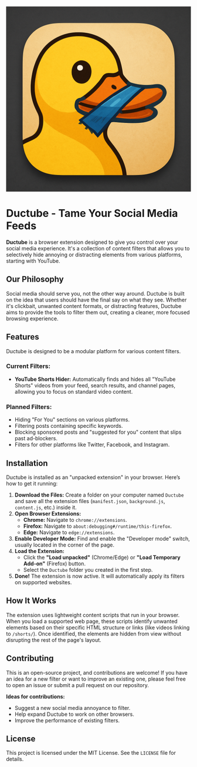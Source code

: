 ![Yellow Duck with Blue Ducktape on Beak](YoutubeADD/icon.png)

# Ductube - Tame Your Social Media Feeds

**Ductube** is a browser extension designed to give you control over your social media experience. It's a collection of content filters that allows you to selectively hide annoying or distracting elements from various platforms, starting with YouTube.

## Our Philosophy

Social media should serve you, not the other way around. Ductube is built on the idea that users should have the final say on what they see. Whether it's clickbait, unwanted content formats, or distracting features, Ductube aims to provide the tools to filter them out, creating a cleaner, more focused browsing experience.

## Features

Ductube is designed to be a modular platform for various content filters.

### Current Filters:

- **YouTube Shorts Hider:** Automatically finds and hides all "YouTube Shorts" videos from your feed, search results, and channel pages, allowing you to focus on standard video content.

### Planned Filters:

- Hiding "For You" sections on various platforms.
- Filtering posts containing specific keywords.
- Blocking sponsored posts and "suggested for you" content that slips past ad-blockers.
- Filters for other platforms like Twitter, Facebook, and Instagram.

## Installation

Ductube is installed as an "unpacked extension" in your browser. Here’s how to get it running:

1. **Download the Files:** Create a folder on your computer named `Ductube` and save all the extension files (`manifest.json`, `background.js`, `content.js`, etc.) inside it.
2. **Open Browser Extensions:**
   - **Chrome:** Navigate to `chrome://extensions`.
   - **Firefox:** Navigate to `about:debugging#/runtime/this-firefox`.
   - **Edge:** Navigate to `edge://extensions`.
3. **Enable Developer Mode:** Find and enable the "Developer mode" switch, usually located in the corner of the page.
4. **Load the Extension:**
   - Click the **"Load unpacked"** (Chrome/Edge) or **"Load Temporary Add-on"** (Firefox) button.
   - Select the `Ductube` folder you created in the first step.
5. **Done!** The extension is now active. It will automatically apply its filters on supported websites.

## How It Works

The extension uses lightweight content scripts that run in your browser. When you load a supported web page, these scripts identify unwanted elements based on their specific HTML structure or links (like videos linking to `/shorts/`). Once identified, the elements are hidden from view without disrupting the rest of the page's layout.

## Contributing

This is an open-source project, and contributions are welcome! If you have an idea for a new filter or want to improve an existing one, please feel free to open an issue or submit a pull request on our repository.

**Ideas for contributions:**

- Suggest a new social media annoyance to filter.
- Help expand Ductube to work on other browsers.
- Improve the performance of existing filters.

## License

This project is licensed under the MIT License. See the `LICENSE` file for details.
